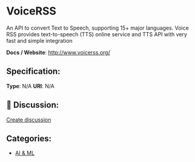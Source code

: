 # VoiceRSS


An API to convert Text to Speech, supporting 15+ major languages.  Voice RSS provides text-to-speech (TTS) online service and TTS API with very fast and simple integration

**Docs / Website**: http://www.voicerss.org/

## Specification:
**Type**:  N/A 
**URI**:  N/A 

## 💬 Discussion:
[Create discussion](link)

## Categories:
- [AI & ML](https://github.com/apis-list/apis-list#ai-and-ml)





